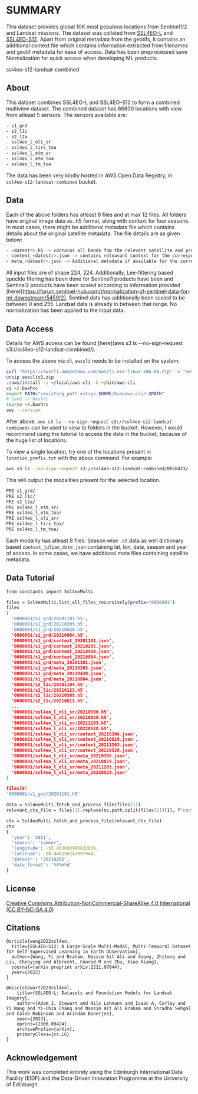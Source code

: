 # SUMMARY

This dataset provides global 10K most populous locations from Sentinel1/2 and Landsat missions. The dataset was collated from [SSL4EO-L](https://huggingface.co/datasets/torchgeo/ssl4eo_l) and [SSL4EO-S12](https://huggingface.co/datasets/wangyi111/SSL4EO-S12). Apart from original metadata from the geotifs, it contains an additional context file which contains information extracted from filenames and geotif metadata for ease of access. Data has been preprocessed save Normalization for quick access when developing ML products.


ssl4eo-s12-landsat-combined

## About
This dataset combines SSL4EO-L and SSL4EO-S12 to form a combined multiview dataset. The combined dataset has 66800 locations with view from atleast 5 sensors.
The sensors available are:

```bash
- s1_grd
- s2_l1c
- s2_l2a
- ssl4eo_l_oli_sr
- ssl4eo_l_tirs_toa
- ssl4eo_l_etm_sr
- ssl4eo_l_etm_toa
- ssl4eo_l_tm_toa
```

The data has been very kindly hosted in AWS Open Data Registry, in ```ssl4eo-s12-landsat-combined``` bucket. 


## Data
Each of the above folders has atleast 8 files and at max 12 files. All folders have original image data as .h5 format, along with context for four seasons. In most cases, there might be additional metadata file which contains details about the original satellite metadata. The file details are as given below:

```bash
- <datestr>.h5 -> contains all bands fom the relevant satellite and product 
- context_<datestr>.json -> contains releavant context for the corresponding datestr.h5
- meta_<datestr>.json -> Additional metadata if available for the corresponding datestr.h5
```

All input files are of shape 224, 224. Additionally, Lee-filtering based speckle fltering has been done for Sentinel1 products have been and Sentinel2 products have been scaled according to information provided (here)[https://forum.sentinel-hub.com/t/normalization-of-sentinel-data-for-ml-downstream/5459/2]. Sentinel data has additionally been scaled to be between 0 and 255. Landsat data is already in between that range. No normalization has been applied to the input data.

## Data Access
Details for AWS access can be found [here](aws s3 ls --no-sign-request s3://ssl4eo-s12-landsat-combined/).

To access the above via cli, ```awscli``` needs to be installed on the system:

```bash
curl "https://awscli.amazonaws.com/awscli-exe-linux-x86_64.zip" -o "awscliv2.zip"
unzip awscliv2.zip
./aws/install -i ~/local/aws-cli -b ~/bin/aws-cli
vi ~/.bashrc
export PATH="<existing_path_extry>:$HOME/bin/aws-cli/:$PATH"
# save ~/.bashrc
source ~/.bashrc
aws --version
```

After above, ```aws s3 ls --no-sign-request s3://ssl4eo-s12-landsat-combined/``` can be used to view to folders in the bucket. However, I would recommend using the tutorial to access the data in the bucket, because of the huge list of locations.

To view a single location, try one of the locations present in ```location_prefix.txt``` with the above command. For example

```bash
aws s3 ls --no-sign-request s3://ssl4eo-s12-landsat-combined/0078423/
```
This will output the modalities present for the selected location.

```bash
PRE s1_grd/
PRE s2_l1c/
PRE s2_l2a/
PRE ssl4eo_l_etm_sr/
PRE ssl4eo_l_etm_toa/
PRE ssl4eo_l_oli_sr/
PRE ssl4eo_l_tirs_toa/
PRE ssl4eo_l_tm_toa/
```

Each modality has atleast 8 files: Season wise ```.h5``` data as well dictionary based ```context_julian_date.json``` 
containing lat, lon, date, season and year of access. In some cases, we have additional meta files containing satellite metadata.

## Data Tutorial

```bash
from constants import Ssl4eoMulti

files = Ssl4eoMulti.list_all_files_recursively(prefix="0000001")
files
[
  '0000001/s1_grd/20201101.h5',
  '0000001/s1_grd/20210205.h5',
  '0000001/s1_grd/20210430.h5',
  '0000001/s1_grd/20210804.h5',
  '0000001/s1_grd/context_20201101.json',
  '0000001/s1_grd/context_20210205.json',
  '0000001/s1_grd/context_20210430.json',
  '0000001/s1_grd/context_20210804.json',
  '0000001/s1_grd/meta_20201101.json',
  '0000001/s1_grd/meta_20210205.json',
  '0000001/s1_grd/meta_20210430.json',
  '0000001/s1_grd/meta_20210804.json',
  '0000001/s2_l1c/20201104.h5',
  '0000001/s2_l1c/20210123.h5',
  '0000001/s2_l1c/20210508.h5',
  '0000001/s2_l1c/20210811.h5',
  ...
  '0000001/ssl4eo_l_oli_sr/20210306.h5',
  '0000001/ssl4eo_l_oli_sr/20210829.h5',
  '0000001/ssl4eo_l_oli_sr/20211203.h5',
  '0000001/ssl4eo_l_oli_sr/20220528.h5',
  '0000001/ssl4eo_l_oli_sr/context_20210306.json',
  '0000001/ssl4eo_l_oli_sr/context_20210829.json',
  '0000001/ssl4eo_l_oli_sr/context_20211203.json',
  '0000001/ssl4eo_l_oli_sr/context_20220528.json',
  '0000001/ssl4eo_l_oli_sr/meta_20210306.json',
  '0000001/ssl4eo_l_oli_sr/meta_20210829.json',
  '0000001/ssl4eo_l_oli_sr/meta_20211203.json',
  '0000001/ssl4eo_l_oli_sr/meta_20220528.json'
]

files[0]
'0000001/s1_grd/20201101.h5'

data = Ssl4eoMulti.fetch_and_process_file(files[1])
relevant_ctx_file = files[1].replace(os.path.split(files[1])[1], f"context_{os.path.split(files[1])[1].split('.')[0]}.json").strip()

ctx = Ssl4eoMulti.fetch_and_process_file(relevant_ctx_file)
ctx
{
  'year': '2021',
  'season': 'summer',
  'longitude': -55.803693900822836,
  'latitude': -20.446156247997944,
  'datestr': '20210205',
  'date_format': '%Y%m%d'
}
```


## License

[Creative Commons Attribution-NonCommercial-ShareAlike 4.0 International (CC BY-NC-SA 4.0)](https://creativecommons.org/licenses/by-nc-sa/4.0/)

## Citations

```
@article{wang2022ssl4eo,
  title={SSL4EO-S12: A Large-Scale Multi-Modal, Multi-Temporal Dataset for Self-Supervised Learning in Earth Observation},
  author={Wang, Yi and Braham, Nassim Ait Ali and Xiong, Zhitong and Liu, Chenying and Albrecht, Conrad M and Zhu, Xiao Xiang},
  journal={arXiv preprint arXiv:2211.07044},
  year={2022}
}

@misc{stewart2023ssl4eol,
    title={SSL4EO-L: Datasets and Foundation Models for Landsat Imagery}, 
    author={Adam J. Stewart and Nils Lehmann and Isaac A. Corley and Yi Wang and Yi-Chia Chang and Nassim Ait Ali Braham and Shradha Sehgal and Caleb Robinson and Arindam Banerjee},
    year={2023},
    eprint={2306.09424},
    archivePrefix={arXiv},
    primaryClass={cs.LG}
}
```

## Acknowledgement
This work was completed entirely using the Edinburgh International Data Facility (EIDF) and the Data-Driven Innovation Programme at the University of Edinburgh.
